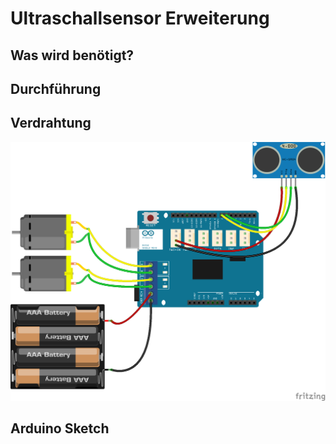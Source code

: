 # Ultraschallsensor Erweiterung

## Was wird benötigt?

## Durchführung

## Verdrahtung

![Verdrahtung](../Fritzing/HC-SR04-Erweiterung_Steckplatine.png "Verdrahtung")

## Arduino Sketch


